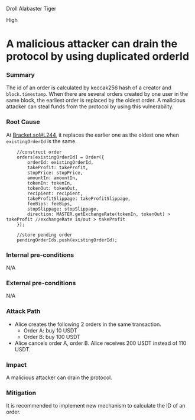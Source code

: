 Droll Alabaster Tiger

High

# A malicious attacker can drain the protocol by using duplicated orderId

### Summary
The id of an order is calculated by keccak256 hash of a creator and `block.timestamp`. When there are several orders created by one user in the same block, the earliest order is replaced by the oldest order. A malicious attacker can steal funds from the protocol by using this vulnerability.

### Root Cause
At [Bracket.sol#L244](https://github.com/sherlock-audit/2024-11-oku/blob/ee3f781a73d65e33fb452c9a44eb1337c5cfdbd6/oku-custom-order-types/contracts/automatedTrigger/Bracket.sol#L476-493), it replaces the earlier one as the oldest one when `existingOrderId` is the same.
```solidity
    //construct order
    orders[existingOrderId] = Order({
        orderId: existingOrderId,
        takeProfit: takeProfit,
        stopPrice: stopPrice,
        amountIn: amountIn,
        tokenIn: tokenIn,
        tokenOut: tokenOut,
        recipient: recipient,
        takeProfitSlippage: takeProfitSlippage,
        feeBips: feeBips,
        stopSlippage: stopSlippage,
        direction: MASTER.getExchangeRate(tokenIn, tokenOut) > takeProfit //exchangeRate in/out > takeProfit
    });

    //store pending order
    pendingOrderIds.push(existingOrderId);        
```


### Internal pre-conditions
N/A

### External pre-conditions
N/A

### Attack Path
- Alice creates the following 2 orders in the same transaction.
    - Order A: buy 10 USDT 
    - Order B: buy 100 USDT
- Alice cancels order A, order B.
Alice receives 200 USDT instead of 110 USDT.

### Impact
A malicious attacker can drain the protocol.

### Mitigation
It is recommended to implement new mechanism to calculate the ID of an order.